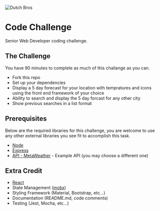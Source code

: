 ![Dutch Bros](https://files.dutchbros.com/StaticImages/Dutch_Bros_Logo.png)

# Code Challenge
Senior Web Developer coding challenge.

## The Challenge
You have 90 minutes to complete as much of this challange as you can.

- Fork this repo 
- Set up your dependencies
- Display a 5 day forecast for your location with tempratures and icons using the front end framework of your choice
- Ability to search and display the 5 day forcast for any other city
- Show previous searches in a list format

## Prerequisites
Below are the required libraries for this challenge, you are welcome to use any other external libraries you see fit to accomplish this task.

* [Node](https://nodejs.org/en/)
* [Express](https://expressjs.com/)
* [API - MetaWeather](https://www.metaweather.com/api/) - Example API (you may choose a different one)

## Extra Credit

* [React](https://reactjs.org/)
* State Management ([mobx](https://github.com/mobxjs/mobx))
* Styling Framework (Material, Bootstrap, etc...)
* Documentation (README.md, code comments)
* Testing (Jest, Mocha, etc...)
